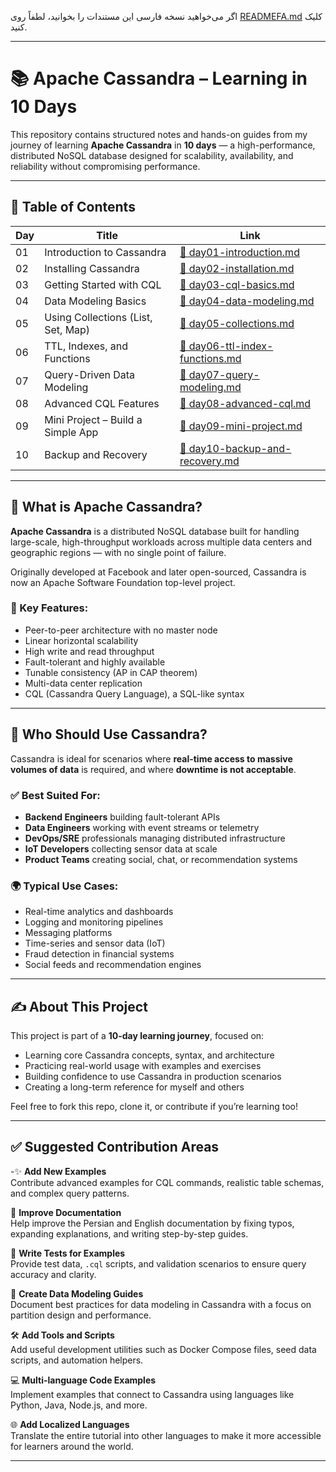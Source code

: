 اگر می‌خواهید نسخه فارسی این مستندات را بخوانید، لطفاً روی [READMEFA.md](./READMEFA.md) کلیک کنید.

---

# 📚 Apache Cassandra – Learning in 10 Days

This repository contains structured notes and hands-on guides from my journey of learning **Apache Cassandra** in **10 days** — a high-performance, distributed NoSQL database designed for scalability, availability, and reliability without compromising performance.

---

## 📌 Table of Contents

| Day | Title                      | Link                                                             |
|-----|----------------------------|------------------------------------------------------------------|
| 01  | Introduction to Cassandra  | [📄 day01-introduction.md](./docs/en/day01-introduction.md)       |
| 02  | Installing Cassandra       | [📄 day02-installation.md](./docs/en/day02-installation.md)       |
| 03  | Getting Started with CQL   | [📄 day03-cql-basics.md](./docs/en/day03-cql-basics.md)           |
| 04  | Data Modeling Basics       | [📄 day04-data-modeling.md](./docs/en/day04-data-modeling.md)     |
| 05  | Using Collections (List, Set, Map) | [📄 day05-collections.md](./docs/en/day05-collections.md)  |
| 06  | TTL, Indexes, and Functions| [📄 day06-ttl-index-functions.md](./docs/en/day06-ttl-index-functions.md) |
| 07  | Query-Driven Data Modeling | [📄 day07-query-modeling.md](./docs/en/day07-query-modeling.md)   |
| 08  | Advanced CQL Features      | [📄 day08-advanced-cql.md](./docs/en/day08-advanced-cql.md)       |
| 09  | Mini Project – Build a Simple App | [📄 day09-mini-project.md](./docs/en/day09-mini-project.md)  |
| 10  | Backup and Recovery        | [📄 day10-backup-and-recovery.md](./docs/en/day10-backup-and-recovery.md) |


---

## 🧠 What is Apache Cassandra?

**Apache Cassandra** is a distributed NoSQL database built for handling large-scale, high-throughput workloads across multiple data centers and geographic regions — with no single point of failure.

Originally developed at Facebook and later open-sourced, Cassandra is now an Apache Software Foundation top-level project.

### 🔧 Key Features:

- Peer-to-peer architecture with no master node
- Linear horizontal scalability
- High write and read throughput
- Fault-tolerant and highly available
- Tunable consistency (AP in CAP theorem)
- Multi-data center replication
- CQL (Cassandra Query Language), a SQL-like syntax

---

## 👥 Who Should Use Cassandra?

Cassandra is ideal for scenarios where **real-time access to massive volumes of data** is required, and where **downtime is not acceptable**.

### ✅ Best Suited For:

- **Backend Engineers** building fault-tolerant APIs
- **Data Engineers** working with event streams or telemetry
- **DevOps/SRE** professionals managing distributed infrastructure
- **IoT Developers** collecting sensor data at scale
- **Product Teams** creating social, chat, or recommendation systems

### 🌍 Typical Use Cases:

- Real-time analytics and dashboards
- Logging and monitoring pipelines
- Messaging platforms
- Time-series and sensor data (IoT)
- Fraud detection in financial systems
- Social feeds and recommendation engines

---

## ✍️ About This Project

This project is part of a **10-day learning journey**, focused on:

- Learning core Cassandra concepts, syntax, and architecture
- Practicing real-world usage with examples and exercises
- Building confidence to use Cassandra in production scenarios
- Creating a long-term reference for myself and others

Feel free to fork this repo, clone it, or contribute if you’re learning too!

---

## ✅ Suggested Contribution Areas

-✨ **Add New Examples**  
  Contribute advanced examples for CQL commands, realistic table schemas, and complex query patterns.

 📝 **Improve Documentation**  
  Help improve the Persian and English documentation by fixing typos, expanding explanations, and writing step-by-step guides.

 🧪 **Write Tests for Examples**  
  Provide test data, `.cql` scripts, and validation scenarios to ensure query accuracy and clarity.

 📐 **Create Data Modeling Guides**  
  Document best practices for data modeling in Cassandra with a focus on partition design and performance.

 🛠️ **Add Tools and Scripts**  
  Add useful development utilities such as Docker Compose files, seed data scripts, and automation helpers.

 💻 **Multi-language Code Examples**  
  Implement examples that connect to Cassandra using languages like Python, Java, Node.js, and more.

 🌐 **Add Localized Languages**  
  Translate the entire tutorial into other languages to make it more accessible for learners around the world.

---
